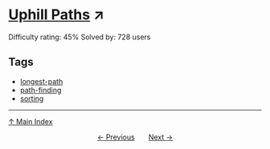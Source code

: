 # [Uphill Paths](https://projecteuler.net/problem=411) ↗️

Difficulty rating: 45%
Solved by: 728 users
## Tags

- [longest-path](../tags/longest-path.md)
- [path-finding](../tags/path-finding.md)
- [sorting](../tags/sorting.md)



---

[↑ Main Index](../README.md)


<div align=center><a href='410.md'>← Previous</a> &nbsp;&nbsp; &nbsp;&nbsp;  <a href='412.md'>Next →</a></div>
